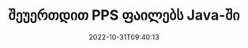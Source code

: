 ---
############################# Static ############################
layout: "auto-gen-merger"
date: 2022-10-31T09:40:13
draft: false
otherformats: ppt pptx rtf tex vdx vsdm vsdx vssm vssx vstm vstx vsx vtx xlam xls xlsb

############################# Head ############################
head_title: "შეუერთდით PPS ფაილებს Java & J2SE Documents Merger API-ით"
head_description: "შეუერთეთ რამდენიმე PPS ფაილს Java-ში დოკუმენტების შერწყმის API-ის გამოყენებით ყველა მონაცემით, სტილით და ფორმატით, როგორც წყარო დოკუმენტები."

############################# Header ############################
title: "შეუერთდით PPS ფაილებს Java-ში"
description: "შეუერთდით PPS-ს Java კოდის რამდენიმე ხაზით."
bg_image: "https://cms.admin.containerize.com/templates/aspose/App_Themes/V3/images/bg/header1.png"
bg_overlay: false
button:
    enable: true
    icon: "fas fa-arrow-down"
    label: "ჩამოტვირთეთ უფასო საცდელი"
    link: "https://downloads.groupdocs.com/merger/java"

############################# SubMenu ############################
submenu:
    enable: true

    left:
        img_alt: "GroupDocs.Merger for Java"
        image: "https://cms.admin.containerize.com/templates/groupdocs/images/product-logos/90x90-noborder/groupdocs-merger-java.png"
        product: "GroupDocs.Merger"
        platform: "Java"

    middle:
        button:

            # button loop
            - link: "https://apireference.groupdocs.com/merger/java"
              text: "API მითითება"

            # button loop
            - link: "https://github.com/groupdocs-merger"
              text: "კოდის მაგალითები"

            # button loop
            - link: "https://products.groupdocs.app/merger/family"
              text: "ცოცხალი დემო"

            # button loop
            - link: "https://purchase.groupdocs.com/pricing/merger/java"
              text: "ფასი"

    right:
        link_download: "https://downloads.groupdocs.com/merger"
        link_learn: "https://docs.groupdocs.com/merger/java"
        link_buy: "https://purchase.groupdocs.com"

############################# About ############################
about:
    enable: true
    title: "GroupDocs.Merger for Java API-ს შესახებ"
    content: |
        [GroupDocs.Merger for Java](/ka/merger/java/) უზრუნველყოფს მოსახერხებელ გადაწყვეტას მრავალი PDF-ის, Microsoft Office-ის (Word, Excel, PowerPoint, OneNote), OpenDocument-ის, HTML-ის, სურათების და შესაერთებლად. ბევრი სხვა დოკუმენტი ერთ ფაილში Java აპლიკაციებში. GroupDocs.Merger დაზოგავთ დიდ ძალისხმევას, რადგან თქვენ გაქვთ უფლება შეუერთდეთ PPS დოკუმენტებს - არ არის საჭირო მესამე მხარის პროგრამული უზრუნველყოფის, დესკტოპის აპლიკაციების ან დანამატების დაყენება. ახლა ზედმეტია დროის დაკარგვა და ფაილების ხელით შეერთება! GroupDocs-ის მისიაა საუკეთესო ხარისხის უზრუნველყოფა და დოკუმენტების დამუშავების სამუშაოების გამარტივება.
        
        GroupDocs.Merger API არის სწორი არჩევანი კორპორატიული გადაწყვეტილებებისთვის, რომლებიც საჭიროებენ ფაილების შეერთების ფუნქციებს. ეს API-ები კარგად არის მხარდაჭერილი ყველა ძირითად ოპერაციულ სისტემასა და პლატფორმაზე, მათ შორის {{Runtime}}.

############################# Steps ############################
steps:
    enable: true
    title_left: "შეუერთდით რამდენიმე PPS ფაილს Java-ში"
    content_left: |
        [GroupDocs.Merger for Java](/ka/merger/java/) ჯავის დეველოპერებს უადვილებს რამდენიმე PPS ფაილის შეერთებას რამდენიმე მარტივი ნაბიჯის განხორციელებით.
        
        * შექმენით **Merger**-ის მაგალითი და გადაიტანეთ წყაროს დოკუმენტის გზა კონსტრუქტორის პარამეტრად.
        * დარეკეთ **Join** **Merger** კლასში და გაიარეთ მეორე წყაროს დოკუმენტის გზა.
        * დარეკეთ **Save** **Merger** კლასის გაერთიანებული დოკუმენტის შესანახად.

    title_right: "სისტემის მოთხოვნები"
    content_right: |
        GroupDocs.Merger for Java API-ები მხარდაჭერილია ყველა ძირითად პლატფორმაზე და ოპერაციულ სისტემაზე. ქვემოთ მოცემული კოდის შესრულებამდე, დარწმუნდით, რომ თქვენს სისტემაში დაინსტალირებული გაქვთ შემდეგი წინაპირობები.

        * ოპერაციული სისტემები: Microsoft Windows, Linux, MacOS
        * განვითარების გარემო: NetBeans, IntelliJ IDEA, Eclipse
        * ჩარჩოები: J2SE 7.0 (1.7), J2SE 8.0 (1.8), Java 10
        * ჩამოტვირთეთ GroupDocs.Merger for Java-ის უახლესი ვერსია [Maven](https://repository.groupdocs.com/webapp/#/artifacts/browse/tree/General/repo/com/groupdocs/groupdocs-merger)
         
    code: |
     {{% merger/additional-styles %}}
     {{< merger/code-merger title="როგორ შევაერთოთ PPS ფაილი Java-ის მაგალითის კოდის გამოყენებით">}}

        ```java    
        // შეუერთდით PPS ფაილს GroupDocs.Merger for Java API-ის გამოყენებით
        // მყისიერი შერწყმა შეყვანით PPS დოკუმენტით
        Merger merger = new Merger("input_1.pps");

        // გამოძახება შეერთების მეთოდის შერწყმის კლასის მაგალითზე და გაიარეთ მეორე წყაროს დოკუმენტის გზა
        merger.join("input_2.pps");
    
        // შერწყმის კლასის ინსტანციის შენახვის მეთოდის გამოძახება გაერთიანებული დოკუმენტის შესანახად
        merger.save("merged-file.pps"); 
        ```
     {{< /merger/code-merger >}}

############################# Demos ############################
demos:
    enable: true
    title: "Live Demos - ონლაინ აპლიკაცია დოკუმენტებთან შესაერთებლად"
    content: |
       შეუერთდით ერთზე მეტ PPS ფაილს ახლავე, ეწვიეთ [GroupDocs.Merger Live Demos](https://products.groupdocs.app/merger/pps) ვებსაიტს.
       ცოცხალი დემოს აქვს შემდეგი უპირატესობები.
        
############################# About Formats ############################
about_formats:
    enable: true

############################# More Formats ############################
more_formats:
    enable: true
    title: "სხვა დოკუმენტის ფორმატების შეერთება"
    content: |
        Java დოკუმენტების შერწყმის API ფაილის ფორმატებისა და სურათებისთვის. შეუერთდით რამდენიმე პოპულარული დოკუმენტის ფორმატს, როგორც ეს ქვემოთ არის ნათქვამი.

############################# Back to top ###############################
back_to_top:
    enable: true
---